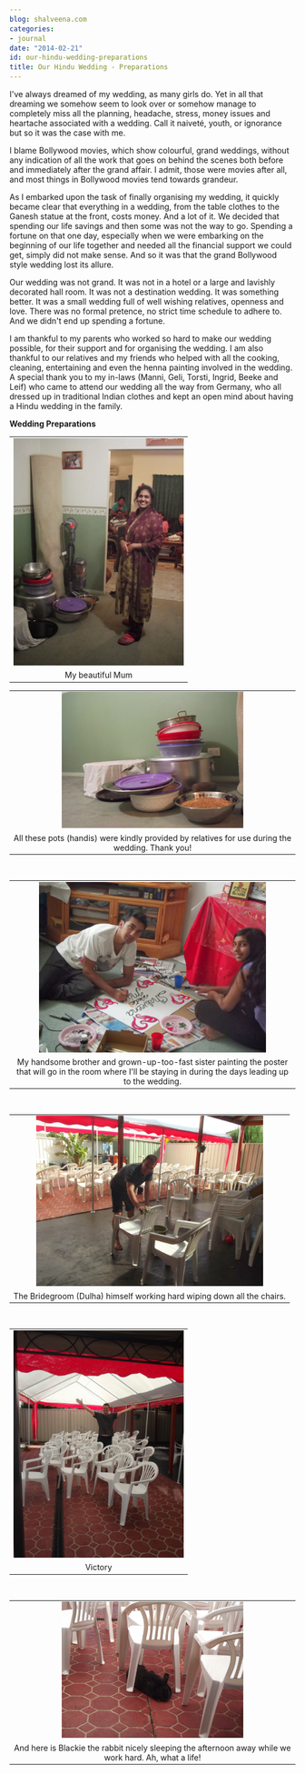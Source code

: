 ```yaml
---
blog: shalveena.com
categories:
- journal
date: "2014-02-21"
id: our-hindu-wedding-preparations
title: Our Hindu Wedding - Preparations
---
```


I've always dreamed of my wedding, as many girls do. Yet in all that dreaming we somehow seem to look over or somehow manage to completely miss all the planning, headache, stress, money issues and heartache associated with a wedding. Call it naiveté, youth, or ignorance but so it was the case with me.

I blame Bollywood movies, which show colourful, grand weddings, without any indication of all the work that goes on behind the scenes both before and immediately after the grand affair. I admit, those were movies after all, and most things in Bollywood movies tend towards grandeur.

As I embarked upon the task of finally organising my wedding, it quickly became clear that everything in a wedding, from the table clothes to the Ganesh statue at the front, costs money. And a lot of it. We decided that spending our life savings and then some was not the way to go. Spending a fortune on that one day, especially when we were embarking on the beginning of our life together and needed all the financial support we could get, simply did not make sense. And so it was that the grand Bollywood style wedding lost its allure.

Our wedding was not grand. It was not in a hotel or a large and lavishly decorated hall room. It was not a destination wedding. It was something better. It was a small wedding full of well wishing relatives, openness and love. There was no formal pretence, no strict time schedule to adhere to. And we didn't end up spending a fortune.

I am thankful to my parents who worked so hard to make our wedding possible, for their support and for organising the wedding. I am also thankful to our relatives and my friends who helped with all the cooking, cleaning, entertaining and even the henna painting involved in the wedding. A special thank you to my in-laws (Manni, Geli, Torsti, Ingrid, Beeke and Leif) who came to attend our wedding all the way from Germany, who all dressed up in traditional Indian clothes and kept an open mind about having a Hindu wedding in the family.

**Wedding Preparations**

<table class="tr-caption-container" style="margin-left:auto;margin-right:auto;text-align:center;" cellspacing="0" cellpadding="0" align="center"><tbody><tr><td style="text-align:center;"><a style="margin-left:auto;margin-right:auto;" href="https://shalveena.files.wordpress.com/2014/02/e751b-dscf6284.jpg"><img src="images/e751b-dscf6284.jpg" width="300" height="400" border="0"></a></td></tr><tr><td class="tr-caption" style="text-align:center;">My beautiful Mum</td></tr></tbody></table>

<table class="tr-caption-container" style="margin-left:auto;margin-right:auto;text-align:center;" cellspacing="0" cellpadding="0" align="center"><tbody><tr><td style="text-align:center;"><a style="margin-left:auto;margin-right:auto;" href="https://shalveena.files.wordpress.com/2014/02/cb926-dscf6288.jpg"><img src="images/cb926-dscf6288.jpg" width="320" height="240" border="0"></a></td></tr><tr><td class="tr-caption" style="text-align:center;">All these pots (handis) were kindly provided by relatives for use during the wedding. Thank you!</td></tr></tbody></table>

 

<table class="tr-caption-container" style="margin-left:auto;margin-right:auto;text-align:center;" cellspacing="0" cellpadding="0" align="center"><tbody><tr><td style="text-align:center;"><a style="margin-left:auto;margin-right:auto;" href="https://shalveena.files.wordpress.com/2014/02/4cc36-dscf6297.jpg"><img src="images/4cc36-dscf6297.jpg" width="400" height="300" border="0"></a></td></tr><tr><td class="tr-caption" style="text-align:center;">My handsome brother and grown-up-too-fast sister painting the poster that will go in the room where I'll be staying in during the days leading up to the wedding.</td></tr></tbody></table>

 

<table class="tr-caption-container" style="margin-left:auto;margin-right:auto;text-align:center;" cellspacing="0" cellpadding="0" align="center"><tbody><tr><td style="text-align:center;"><a style="margin-left:auto;margin-right:auto;" href="https://shalveena.files.wordpress.com/2014/02/9230a-dscf6300.jpg"><img src="images/9230a-dscf6300.jpg" width="400" height="300" border="0"></a></td></tr><tr><td class="tr-caption" style="text-align:center;">The Bridegroom (Dulha) himself working hard wiping down all the chairs.</td></tr></tbody></table>

 

<table class="tr-caption-container" style="margin-left:auto;margin-right:auto;text-align:center;" cellspacing="0" cellpadding="0" align="center"><tbody><tr><td style="text-align:center;"><a style="margin-left:auto;margin-right:auto;" href="https://shalveena.files.wordpress.com/2014/02/75a2a-dscf6304.jpg"><img src="images/75a2a-dscf6304.jpg" width="300" height="400" border="0"></a></td></tr><tr><td class="tr-caption" style="text-align:center;">Victory</td></tr></tbody></table>

 

<table class="tr-caption-container" style="margin-left:auto;margin-right:auto;text-align:center;" cellspacing="0" cellpadding="0" align="center"><tbody><tr><td style="text-align:center;"><a style="margin-left:auto;margin-right:auto;" href="https://shalveena.files.wordpress.com/2014/02/09832-dscf6305.jpg"><img src="images/09832-dscf6305.jpg" width="320" height="240" border="0"></a></td></tr><tr><td class="tr-caption" style="text-align:center;">And here is Blackie the rabbit nicely sleeping the afternoon away while we work hard. Ah, what a life!</td></tr></tbody></table>
